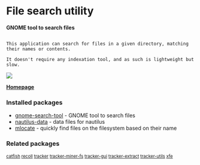 # File search utility

__GNOME tool to search files__

```

This application can search for files in a given directory, matching
their names or contents.

It doesn't require any indexation tool, and as such is lightweight but
slow.

```

![](https://screenshots.debian.net/thumbnail/gnome-search-tool/)


 **[Homepage](http://live.gnome.org/GnomeUtils)**

### Installed packages

* [gnome-search-tool](https://packages.debian.org/jessie/gnome-search-tool) - GNOME tool to search files
* [nautilus-data](https://packages.debian.org/jessie/nautilus-data) - data files for nautilus
* [mlocate](https://packages.debian.org/jessie/mlocate) - quickly find files on the filesystem based on their name

### Related packages

<sub> [catfish](https://packages.debian.org/jessie/catfish) [recoll](https://packages.debian.org/jessie/recoll) [tracker](https://packages.debian.org/jessie/tracker) [tracker-miner-fs](https://packages.debian.org/jessie/tracker-miner-fs) [tracker-gui](https://packages.debian.org/jessie/tracker-gui) [tracker-extract](https://packages.debian.org/jessie/tracker-extract) [tracker-utils](https://packages.debian.org/jessie/tracker-utils) [xfe](https://packages.debian.org/jessie/xfe)  </sub>
